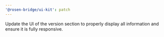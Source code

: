 ```yaml
---
'@rosen-bridge/ui-kit': patch
---
```


Update the UI of the version section to properly display all information and ensure it is fully responsive.
